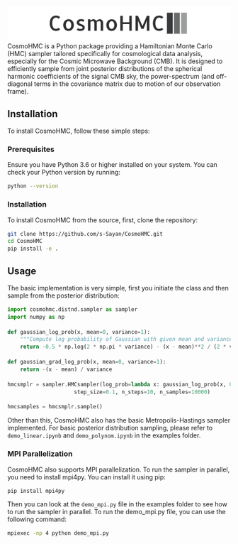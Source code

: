 <img src="https://github.com/s-Sayan/CosmoHMC/blob/main/figure/cosmo_HMC.png" width="1000" alt="CosmoHMC Logo">
CosmoHMC is a Python package providing a Hamiltonian Monte Carlo (HMC) sampler tailored specifically for cosmological data analysis, especially for the Cosmic Microwave Background (CMB). It is designed to efficiently sample from joint posterior distributions of the spherical harmonic coefficients of the signal CMB sky, the power-spectrum (and off-diagonal terms in the covariance matrix due to motion of our observation frame).

## Installation

To install CosmoHMC, follow these simple steps:

### Prerequisites

Ensure you have Python 3.6 or higher installed on your system. You can check your Python version by running:

```bash
python --version
```

### Installation

To install CosmoHMC from the source, first, clone the repository:

```bash
git clone https://github.com/s-Sayan/CosmoHMC.git
cd CosmoHMC
pip install -e .
```
## Usage

The basic implementation is very simple, first you initiate the class and then sample from the posterior distribution:

```python
import cosmohmc.distnd.sampler as sampler
import numpy as np

def gaussian_log_prob(x, mean=0, variance=1):
    """Compute log probability of Gaussian with given mean and variance at x."""
    return -0.5 * np.log(2 * np.pi * variance) - (x - mean)**2 / (2 * variance)

def gaussian_grad_log_prob(x, mean=0, variance=1):
    return -(x - mean) / variance

hmcsmplr = sampler.HMCsampler(log_prob=lambda x: gaussian_log_prob(x, 0, 1),grad_log_prob=lambda x: gaussian_grad_log_prob(x),
                     step_size=0.1, n_steps=10, n_samples=10000)

hmcsamples = hmcsmplr.sample()
```
Other than this, CosmoHMC also has the basic Metropolis-Hastings sampler implemented. For basic posterior distribution sampling, please refer to `demo_linear.ipynb` and `demo_polynom.ipynb` in the examples folder.

### MPI Parallelization
 
CosmoHMC also supports MPI parallelization. To run the sampler in parallel, you need to install mpi4py. You can install it using pip:

```bash
pip install mpi4py
```
Then you can look at the ```demo_mpi.py``` file in the examples folder to see how to run the sampler in parallel. To run the demo_mpi.py file, you can use the following command:

```bash
mpiexec -np 4 python demo_mpi.py
```
